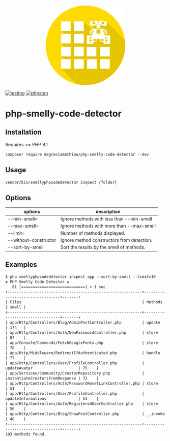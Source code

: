 <p align="center">
<img src="https://github.com/DeGraciaMathieu/php-smelly-code-detector/blob/master/arts/robot.png" width="250">
</p>

[![testing](https://github.com/DeGraciaMathieu/php-smelly-code-detector/actions/workflows/testing.yml/badge.svg)](https://github.com/DeGraciaMathieu/php-smelly-code-detector/actions/workflows/testing.yml)
[![phpstan](https://github.com/DeGraciaMathieu/php-smelly-code-detector/actions/workflows/phpstan.yml/badge.svg)](https://github.com/DeGraciaMathieu/php-smelly-code-detector/actions/workflows/phpstan.yml)

# php-smelly-code-detector
## Installation
Requires >= PHP 8.1
```
composer require degraciamathieu/php-smelly-code-detector --dev
```
## Usage
```
vendor/bin/smellyphpcodedetector inspect {folder}
```
## Options
| options               | description |
|-----------------------|-------------|
| --min-smell=                | Ignore methods with less than --min-smell         |
| --max-smell=                | Ignore methods with more than --max-smell         |
| --limit=              | Number of methods displayed.         |
| --without-constructor | Ignore method constructors from detection.         |
| --sort-by-smell      | Sort the results by the smell of methods.         |
## Examples
```
$ php smellyphpcodedetector inspect app --sort-by-smell --limit=10
❀ PHP Smelly Code Detector ❀
   81 [============================] < 1 sec
+-----------------------------------------------------------+---------------------------------+-------+
| Files                                                     | Methods                         | smell |
+-----------------------------------------------------------+---------------------------------+-------+
| app/Http/Controllers/Blog/AdminPostController.php         | update                          | 174   |
| app/Http/Controllers/Auth/NewPasswordController.php       | store                           | 87    |
| app/Console/Commands/FetchGoogleFonts.php                 | store                           | 78    |
| app/Http/Middleware/RedirectIfAuthenticated.php           | handle                          | 77    |
| app/Http/Controllers/User/ProfileController.php           | updateAvatar                    | 75    |
| app/Services/Community/CreatorRepository.php              | instantiateCreatorsFromResponse | 72    |
| app/Http/Controllers/Auth/PasswordResetLinkController.php | store                           | 51    |
| app/Http/Controllers/User/ProfileController.php           | updateInformations              | 51    |
| app/Http/Controllers/Auth/RegisteredUserController.php    | store                           | 50    |
| app/Http/Controllers/Blog/ShowPostController.php          | __invoke                        | 48    |
+-----------------------------------------------------------+---------------------------------+-------+
193 methods found.
```

